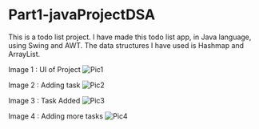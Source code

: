 # Part1-javaProjectDSA
This is a todo list project.
I have made this todo list app, in Java language, using Swing and AWT. The data structures I have used is Hashmap and ArrayList.

Image 1 : UI of Project
![Pic1](https://user-images.githubusercontent.com/57684187/167166528-74144aa4-4a8b-430c-bc6c-2ae1168344b0.png)

Image 2 : Adding task
![Pic2](https://user-images.githubusercontent.com/57684187/167167036-f8769676-4cbc-42f7-ad5c-16d525950b1a.png)

Image 3 : Task Added
![Pic3](https://user-images.githubusercontent.com/57684187/167167179-0f090af4-f4eb-4071-afca-fa2f49278136.png)

Image 4 : Adding more tasks
![Pic4](https://user-images.githubusercontent.com/57684187/167167283-6ae06b2a-8a46-4fc9-8649-1d3e591eb640.png)
